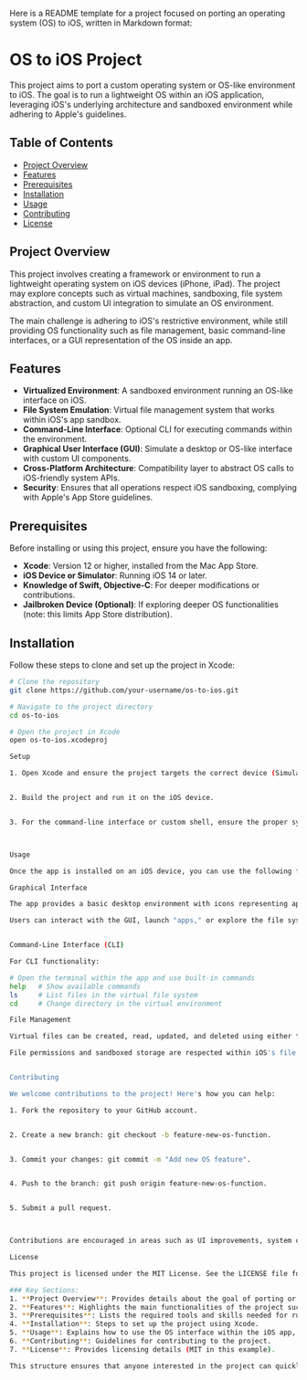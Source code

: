 Here is a README template for a project focused on porting an operating system (OS) to iOS, written in Markdown format:

# OS to iOS Project

This project aims to port a custom operating system or OS-like environment to iOS. The goal is to run a lightweight OS within an iOS application, leveraging iOS's underlying architecture and sandboxed environment while adhering to Apple's guidelines.

## Table of Contents

- [Project Overview](#project-overview)
- [Features](#features)
- [Prerequisites](#prerequisites)
- [Installation](#installation)
- [Usage](#usage)
- [Contributing](#contributing)
- [License](#license)

## Project Overview

This project involves creating a framework or environment to run a lightweight operating system on iOS devices (iPhone, iPad). The project may explore concepts such as virtual machines, sandboxing, file system abstraction, and custom UI integration to simulate an OS environment.

The main challenge is adhering to iOS's restrictive environment, while still providing OS functionality such as file management, basic command-line interfaces, or a GUI representation of the OS inside an app.

## Features

- **Virtualized Environment**: A sandboxed environment running an OS-like interface on iOS.
- **File System Emulation**: Virtual file management system that works within iOS's app sandbox.
- **Command-Line Interface**: Optional CLI for executing commands within the environment.
- **Graphical User Interface (GUI)**: Simulate a desktop or OS-like interface with custom UI components.
- **Cross-Platform Architecture**: Compatibility layer to abstract OS calls to iOS-friendly system APIs.
- **Security**: Ensures that all operations respect iOS sandboxing, complying with Apple's App Store guidelines.

## Prerequisites

Before installing or using this project, ensure you have the following:

- **Xcode**: Version 12 or higher, installed from the Mac App Store.
- **iOS Device or Simulator**: Running iOS 14 or later.
- **Knowledge of Swift, Objective-C**: For deeper modifications or contributions.
- **Jailbroken Device (Optional)**: If exploring deeper OS functionalities (note: this limits App Store distribution).

## Installation

Follow these steps to clone and set up the project in Xcode:

```bash
# Clone the repository
git clone https://github.com/your-username/os-to-ios.git

# Navigate to the project directory
cd os-to-ios

# Open the project in Xcode
open os-to-ios.xcodeproj

Setup

1. Open Xcode and ensure the project targets the correct device (Simulator or Physical Device).


2. Build the project and run it on the iOS device.


3. For the command-line interface or custom shell, ensure the proper system files are packaged with the app bundle.



Usage

Once the app is installed on an iOS device, you can use the following features:

Graphical Interface

The app provides a basic desktop environment with icons representing applications or system features.

Users can interact with the GUI, launch "apps," or explore the file system.


Command-Line Interface (CLI)

For CLI functionality:

# Open the terminal within the app and use built-in commands
help   # Show available commands
ls     # List files in the virtual file system
cd     # Change directory in the virtual environment

File Management

Virtual files can be created, read, updated, and deleted using either the CLI or GUI.

File permissions and sandboxed storage are respected within iOS's file system limitations.


Contributing

We welcome contributions to the project! Here's how you can help:

1. Fork the repository to your GitHub account.


2. Create a new branch: git checkout -b feature-new-os-function.


3. Commit your changes: git commit -m "Add new OS feature".


4. Push to the branch: git push origin feature-new-os-function.


5. Submit a pull request.



Contributions are encouraged in areas such as UI improvements, system optimization, and iOS compatibility.

License

This project is licensed under the MIT License. See the LICENSE file for details.

### Key Sections:
1. **Project Overview**: Provides details about the goal of porting or simulating an OS within iOS.
2. **Features**: Highlights the main functionalities of the project such as a virtual environment, file system emulation, CLI, and GUI.
3. **Prerequisites**: Lists the required tools and skills needed for running and contributing to the project.
4. **Installation**: Steps to set up the project using Xcode.
5. **Usage**: Explains how to use the OS interface within the iOS app, including the GUI and CLI.
6. **Contributing**: Guidelines for contributing to the project.
7. **License**: Provides licensing details (MIT in this example).

This structure ensures that anyone interested in the project can quickly understand how to set it up, use it, and contribute to it.

